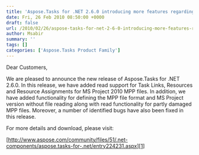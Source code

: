 ```yaml
---
title: 'Aspose.Tasks for .NET 2.6.0 introducing more features regarding MS Project 2010 read support, read support for partly damaged MPP files and much more...'
date: Fri, 26 Feb 2010 08:50:00 +0000
draft: false
url: /2010/02/26/aspose-tasks-for-net-2-6-0-introducing-more-features-regarding-ms-project-2010-read-support-read-support-for-partly-damaged-mpp-files-and-much-more/
author: Msabir
summary: ''
tags: []
categories: ['Aspose.Tasks Product Family']
---
```


Dear Customers,

We are pleased to announce the new release of Aspose.Tasks for .NET 2.6.0. In this release, we have added read support for Task Links, Resources and Resource Assignments for MS Project 2010 MPP files. In addition, we have added functionality for defining the MPP file format and MS Project version without file reading along with read functionality for partly damaged MPP files. Moreover, a number of identified bugs have also been fixed in this release.

For more details and download, please visit:

[http://www.aspose.com/community/files/51/.net-components/aspose.tasks-for-.net/entry224231.aspx][1]




[1]: http://www.aspose.com/community/files/51/.net-components/aspose.tasks-for-.net/entry224231.aspx




